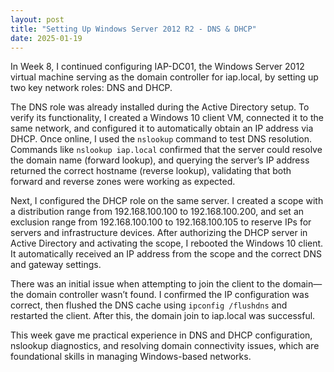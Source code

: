 ```yaml
---
layout: post
title: "Setting Up Windows Server 2012 R2 - DNS & DHCP"
date: 2025-01-19
---
```


In Week 8, I continued configuring IAP-DC01, the Windows Server 2012 virtual machine serving as the domain controller for iap.local, by setting up two key network roles: DNS and DHCP.

The DNS role was already installed during the Active Directory setup. To verify its functionality, I created a Windows 10 client VM, connected it to the same network, and configured it to automatically obtain an IP address via DHCP. Once online, I used the `nslookup` command to test DNS resolution. Commands like `nslookup iap.local` confirmed that the server could resolve the domain name (forward lookup), and querying the server’s IP address returned the correct hostname (reverse lookup), validating that both forward and reverse zones were working as expected.

Next, I configured the DHCP role on the same server. I created a scope with a distribution range from 192.168.100.100 to 192.168.100.200, and set an exclusion range from 192.168.100.100 to 192.168.100.105 to reserve IPs for servers and infrastructure devices. After authorizing the DHCP server in Active Directory and activating the scope, I rebooted the Windows 10 client. It automatically received an IP address from the scope and the correct DNS and gateway settings.

There was an initial issue when attempting to join the client to the domain—the domain controller wasn’t found. I confirmed the IP configuration was correct, then flushed the DNS cache using `ipconfig /flushdns` and restarted the client. After this, the domain join to iap.local was successful.

This week gave me practical experience in DNS and DHCP configuration, nslookup diagnostics, and resolving domain connectivity issues, which are foundational skills in managing Windows-based networks.

